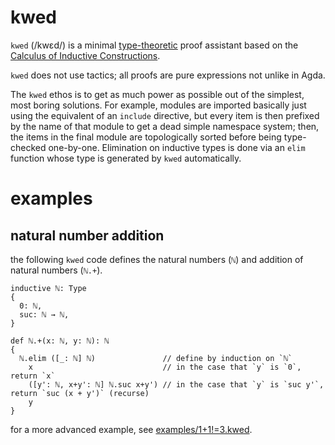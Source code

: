 # kwed

`kwed` (/kwɛd/) is a minimal [type-theoretic](https://en.wikipedia.org/wiki/Type_theory) proof assistant based on the [Calculus of Inductive Constructions](https://ncatlab.org/nlab/show/calculus+of+constructions).

`kwed` does not use tactics; all proofs are pure expressions not unlike in Agda.

The `kwed` ethos is to get as much power as possible out of the simplest, most boring solutions. For example, modules are imported basically just using the equivalent of an `include` directive, but every item is then prefixed by the name of that module to get a dead simple namespace system; then, the items in the final module are topologically sorted before being type-checked one-by-one. Elimination on inductive types is done via an `elim` function whose type is generated by `kwed` automatically.

# examples

## natural number addition

the following `kwed` code defines the natural numbers (`ℕ`) and addition of natural numbers (`ℕ.+`).

```
inductive ℕ: Type
{
  0: ℕ,
  suc: ℕ → ℕ,
}

def ℕ.+(x: ℕ, y: ℕ): ℕ
{
  ℕ.elim ([_: ℕ] ℕ)               // define by induction on `ℕ`
    x                             // in the case that `y` is `0`, return `x`
    ([y': ℕ, x+y': ℕ] ℕ.suc x+y') // in the case that `y` is `suc y'`, return `suc (x + y')` (recurse)
    y
}
```

for a more advanced example, see [examples/1+1!=3.kwed](https://github.com/jacobhenn/kwed/blob/main/examples/1%2B1!%3D3.kwed).
